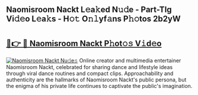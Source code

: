 ## Naomisroom Nackt L𝚎a𝚔ed N𝚞𝚍e - Part-TIg Vi𝚍𝚎o L𝚎a𝚔s - H𝚘𝚝 O𝚗𝚕yf𝚊ns P𝚑𝚘tos 2b2yW

# <h2><a href="http://kfat4t.oniu.top/?m=Naomisroom+Nackt">🔗👉 🔴 Naomisroom Nackt P𝚑ot𝚘𝚜 V𝚒d𝚎o</a></h2>

[![Naomisroom Nackt Nu𝚍e𝚜](https://i.imgur.com/0qMVB7G.gif)](http://kfat4t.oniu.top/?m=Naomisroom+Nackt)
Online creator and multimedia entertainer Naomisroom Nackt, celebrated for sharing dance and lifestyle ideas through viral dance routines and compact clips. Approachability and authenticity are the hallmarks of Naomisroom Nackt's public persona, but the enigma of his private life continues to captivate the public's imagination.  
